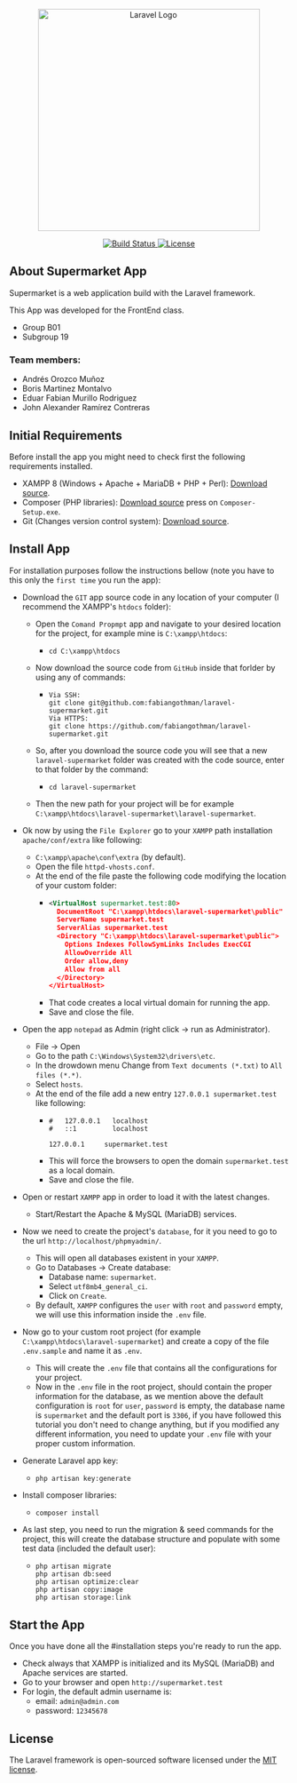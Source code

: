 <p align="center">
  <a href="https://laravel.com" target="_blank">
    <img src="https://raw.githubusercontent.com/laravel/art/master/logo-lockup/5%20SVG/2%20CMYK/1%20Full%20Color/laravel-logolockup-cmyk-red.svg" width="400" alt="Laravel Logo" />
  </a>
</p>

<p align="center">
  <a href="https://github.com/laravel/framework/actions">
    <img src="https://github.com/laravel/framework/workflows/tests/badge.svg" alt="Build Status">
  </a>
  <a href="https://packagist.org/packages/laravel/framework">
    <img src="https://img.shields.io/packagist/l/laravel/framework" alt="License">
  </a>
</p>

## About Supermarket App

Supermarket is a web application build with the Laravel framework.

This App was developed for the FrontEnd class.
  - Group B01
  - Subgroup 19

### Team members:
  - Andrés Orozco Muñoz
  - Boris Martinez Montalvo
  - Eduar Fabian Murillo Rodriguez
  - John Alexander Ramírez Contreras

## Initial Requirements
Before install the app you might need to check first the following requirements installed.
  - XAMPP 8 (Windows + Apache + MariaDB + PHP + Perl): [Download source](https://www.apachefriends.org/download.html).
  - Composer (PHP libraries): [Download source](https://getcomposer.org/download/) press on `Composer-Setup.exe`.
  - Git (Changes version control system): [Download source](https://git-scm.com/downloads).

## Install App
For installation purposes follow the instructions bellow (note you have to this only the `first time` you run the app):

  - Download the `GIT` app source code in any location of your computer (I recommend the XAMPP's `htdocs` folder):
    - Open the `Comand Propmpt` app and navigate to your desired location for the project, for example mine is `C:\xampp\htdocs`:
      - ```console 
        cd C:\xampp\htdocs
        ```
    - Now download the source code from `GitHub` inside that forlder by using any of commands:
      - ```console 
        Via SSH:
        git clone git@github.com:fabiangothman/laravel-supermarket.git
        Via HTTPS:
        git clone https://github.com/fabiangothman/laravel-supermarket.git
        ```
    - So, after you download the source code you will see that a new `laravel-supermarket` folder was created with the code source, enter to that folder by the command:
      - ```console 
        cd laravel-supermarket
        ```
    - Then the new path for your project will be for example `C:\xampp\htdocs\laravel-supermarket\laravel-supermarket`.
 
  - Ok now by using the `File Explorer` go to your `XAMPP` path installation `apache/conf/extra` like following:
    - `C:\xampp\apache\conf\extra` (by default).
    - Open the file `httpd-vhosts.conf`.
    - At the end of the file paste the following code modifying the location of your custom folder:
      - ```xml 
        <VirtualHost supermarket.test:80>
          DocumentRoot "C:\xampp\htdocs\laravel-supermarket\public"
          ServerName supermarket.test
          ServerAlias supermarket.test
          <Directory "C:\xampp\htdocs\laravel-supermarket\public">
            Options Indexes FollowSymLinks Includes ExecCGI
            AllowOverride All
            Order allow,deny
            Allow from all
          </Directory>
        </VirtualHost>
        ```
      - That code creates a local virtual domain for running the app.
      - Save and close the file.

  - Open the app `notepad` as Admin (right click -> run as Administrator).
    - File -> Open
    - Go to the path `C:\Windows\System32\drivers\etc`.
    - In the drowdown menu Change from `Text documents (*.txt)` to `All files (*.*)`.
    - Select `hosts`.
    - At the end of the file add a new entry `127.0.0.1	supermarket.test` like following:
      - ```config 
        #	127.0.0.1   localhost
        #	::1         localhost
        
        127.0.0.1     supermarket.test
        ```
      - This will force the browsers to open the domain `supermarket.test` as a local domain.
      - Save and close the file.
  - Open or restart `XAMPP` app in order to load it with the latest changes.
    - Start/Restart the Apache & MySQL (MariaDB) services.
  - Now we need to create the project's `database`, for it you need to go to the url `http://localhost/phpmyadmin/`.
    - This will open all databases existent in your `XAMPP`.
    - Go to Databases -> Create database:
      - Database name: `supermarket`.
      - Select `utf8mb4_general_ci`.
      - Click on `Create`.
    - By default, `XAMPP` configures the `user` with `root` and `password` empty, we will use this information inside the `.env` file.
  - Now go to your custom root project (for example `C:\xampp\htdocs\laravel-supermarket`) and create a copy of the file `.env.sample` and name it as `.env`.
    - This will create the `.env` file that contains all the configurations for your project.
    - Now in the `.env` file in the root project, should contain the proper information for the database, as we mention above the default configuration is `root` for `user`, `password` is empty, the database name is `supermarket` and the default port is `3306`, if you have followed this tutorial you don't need to change anything, but if you modified any different information, you need to update your `.env` file with your proper custom information.
  - Generate Laravel app key:
    - ```command 
      php artisan key:generate
      ```
  - Install composer libraries:
    - ```command 
      composer install
      ```
  - As last step, you need to run the migration & seed commands for the project, this will create the database structure and populate with some test data (included the default user):
    - ```command
      php artisan migrate
      php artisan db:seed
      php artisan optimize:clear
      php artisan copy:image
      php artisan storage:link
      ```

## Start the App
Once you have done all the #installation steps you're ready to run the app.
  - Check always that XAMPP is initialized and its MySQL (MariaDB) and Apache services are started.
  - Go to your browser and open `http://supermarket.test`
  - For login, the default admin username is:
    - email: `admin@admin.com`
    - password: `12345678`

## License
The Laravel framework is open-sourced software licensed under the [MIT license](https://opensource.org/licenses/MIT).
